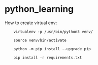 # python_learning

How to create virtual env: 

        virtualenv -p /usr/bin/python3 venv/
        
        source venv/bin/activate
        
        python -m pip install --upgrade pip

        pip install -r requirements.txt
